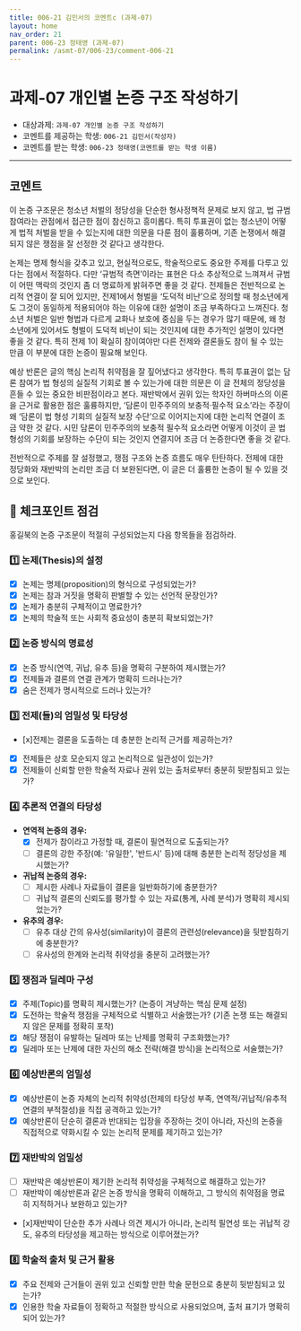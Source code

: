 ```yaml
---
title: 006-21 김민서의 코멘트c (과제-07) 
layout: home
nav_order: 21
parent: 006-23 정태영 (과제-07)
permalink: /asmt-07/006-23/comment-006-21
---
```


# 과제-07 개인별 논증 구조 작성하기

- 대상과제: `과제-07 개인별 논증 구조 작성하기`
- 코멘트를 제공하는 학생: `006-21 김민서(작성자)` 
- 코멘트를 받는 학생: `006-23 정태영(코멘트를 받는 학생 이름)` 

---

## 코멘트

이 논증 구조문은 청소년 처벌의 정당성을 단순한 형사정책적 문제로 보지 않고, 법 규범 참여라는 관점에서 접근한 점이 참신하고 흥미롭다. 특히 투표권이 없는 청소년이 어떻게 법적 처벌을 받을 수 있는지에 대한 의문을 다룬 점이 훌륭하며, 기존 논쟁에서 해결되지 않은 쟁점을 잘 선정한 것 같다고 생각한다.

논제는 명제 형식을 갖추고 있고, 현실적으로도, 학술적으로도 중요한 주제를 다루고 있다는 점에서 적절하다. 다만 ‘규범적 측면’이라는 표현은 다소 추상적으로 느껴져서 규범이 어떤 맥락의 것인지 좀 더 명료하게 밝혀주면 좋을 것 같다. 전제들은 전반적으로 논리적 연결이 잘 되어 있지만, 전제1에서 형벌을 ‘도덕적 비난’으로 정의할 때 청소년에게도 그것이 동일하게 적용되어야 하는 이유에 대한 설명이 조금 부족하다고 느껴진다. 청소년 처벌은 일반 형법과 다르게 교화나 보호에 중심을 두는 경우가 많기 때문에, 왜 청소년에게 있어서도 형벌이 도덕적 비난이 되는 것인지에 대한 추가적인 설명이 있다면 좋을 것 같다. 특히 전제 1이 확실히 참이여야만 다른 전제와 결론들도 참이 될 수 있는 만큼 이 부분에 대한 논증이 필요해 보인다.

예상 반론은 글의 핵심 논리적 취약점을 잘 짚어냈다고 생각한다. 특히 투표권이 없는 담론 참여가 법 형성의 실질적 기회로 볼 수 있는가에 대한 의문은 이 글 전체의 정당성을 흔들 수 있는 중요한 비판점이라고 본다. 재반박에서 권위 있는 학자인 하버마스의 이론을 근거로 활용한 점은 훌륭하지만, ‘담론이 민주주의의 보충적·필수적 요소’라는 주장이 왜 ‘담론이 법 형성 기회의 실질적 보장 수단’으로 이어지는지에 대한 논리적 연결이 조금 약한 것 같다. 시민 담론이 민주주의의 보충적 필수적 요소라면 어떻게 이것이 곧 법 형성의 기회를 보장하는 수단이 되는 것인지 연결지어 조금 더 논증한다면 좋을 것 같다.

전반적으로 주제를 잘 설정했고, 쟁점 구조와 논증 흐름도 매우 탄탄하다. 전제에 대한 정당화와 재반박의 논리만 조금 더 보완된다면, 이 글은 더 훌륭한 논증이 될 수 있을 것으로 보인다.


## 📌 체크포인트 점검

홍길북의 논증 구조문이 적절히 구성되었는지 다음 항목들을 점검하라.

### 1️⃣ **논제(Thesis)의 설정**
- [x] 논제는 명제(proposition)의 형식으로 구성되었는가?
- [x] 논제는 참과 거짓을 명확히 판별할 수 있는 선언적 문장인가?
- [x] 논제가 충분히 구체적이고 명료한가?
- [x] 논제의 학술적 또는 사회적 중요성이 충분히 확보되었는가?

### 2️⃣ **논증 방식의 명료성**
- [x] 논증 방식(연역, 귀납, 유추 등)을 명확히 구분하여 제시했는가?
- [x] 전제들과 결론의 연결 관계가 명확히 드러나는가?
- [x] 숨은 전제가 명시적으로 드러나 있는가?

### 3️⃣ **전제(들)의 엄밀성 및 타당성**
- [x]전제는 결론을 도출하는 데 충분한 논리적 근거를 제공하는가?
- [x] 전제들은 상호 모순되지 않고 논리적으로 일관성이 있는가?
- [x] 전제들이 신뢰할 만한 학술적 자료나 권위 있는 출처로부터 충분히 뒷받침되고 있는가?

### 4️⃣ **추론적 연결의 타당성**
- **연역적 논증의 경우:**
  - [x] 전제가 참이라고 가정할 때, 결론이 필연적으로 도출되는가?
  - [ ] 결론의 강한 주장(예: '유일한', '반드시' 등)에 대해 충분한 논리적 정당성을 제시했는가?

- **귀납적 논증의 경우:**
  - [ ] 제시한 사례나 자료들이 결론을 일반화하기에 충분한가?
  - [ ] 귀납적 결론의 신뢰도를 평가할 수 있는 자료(통계, 사례 분석)가 명확히 제시되었는가?

- **유추의 경우:**
  - [ ] 유추 대상 간의 유사성(similarity)이 결론의 관련성(relevance)을 뒷받침하기에 충분한가?
  - [ ] 유사성의 한계와 논리적 취약성을 충분히 고려했는가?

### 5️⃣ **쟁점과 딜레마 구성**
- [x] 주제(Topic)를 명확히 제시했는가? (논증이 겨냥하는 핵심 문제 설정)
- [x] 도전하는 학술적 쟁점을 구체적으로 식별하고 서술했는가? (기존 논쟁 또는 해결되지 않은 문제를 정확히 포착)
- [x] 해당 쟁점이 유발하는 딜레마 또는 난제를 명확히 구조화했는가?
- [x] 딜레마 또는 난제에 대한 자신의 해소 전략(해결 방식)을 논리적으로 서술했는가?

### 6️⃣ **예상반론의 엄밀성**
- [x] 예상반론이 논증 자체의 논리적 취약성(전제의 타당성 부족, 연역적/귀납적/유추적 연결의 부적절성)을 직접 공격하고 있는가?
- [x] 예상반론이 단순히 결론과 반대되는 입장을 주장하는 것이 아니라, 자신의 논증을 직접적으로 약화시킬 수 있는 논리적 문제를 제기하고 있는가?

### 7️⃣ **재반박의 엄밀성**
- [ ] 재반박은 예상반론이 제기한 논리적 취약성을 구체적으로 해결하고 있는가?
- [ ] 재반박이 예상반론과 같은 논증 방식을 명확히 이해하고, 그 방식의 취약점을 명료히 지적하거나 보완하고 있는가?
- [x]재반박이 단순한 추가 사례나 의견 제시가 아니라, 논리적 필연성 또는 귀납적 강도, 유추의 타당성을 제고하는 방식으로 이루어졌는가?

### 8️⃣ **학술적 출처 및 근거 활용**
- [x] 주요 전제와 근거들이 권위 있고 신뢰할 만한 학술 문헌으로 충분히 뒷받침되고 있는가?
- [x] 인용한 학술 자료들이 정확하고 적절한 방식으로 사용되었으며, 출처 표기가 명확히 되어 있는가?
